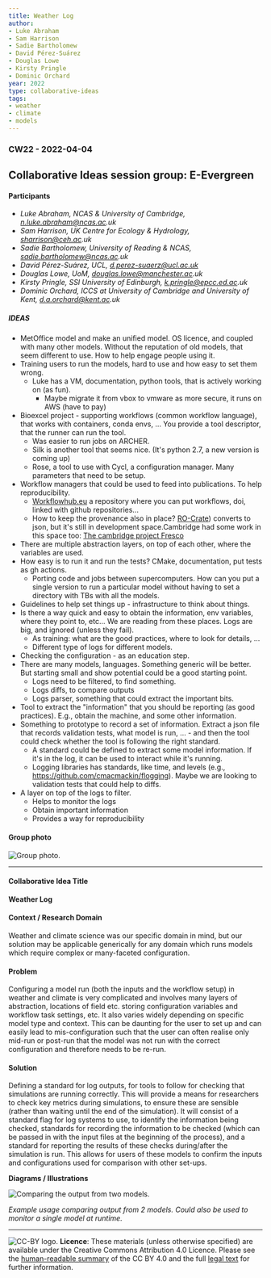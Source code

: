```yaml
---
title: Weather Log
author:
- Luke Abraham
- Sam Harrison
- Sadie Bartholomew
- David Pérez-Suárez
- Douglas Lowe
- Kirsty Pringle
- Dominic Orchard
year: 2022
type: collaborative-ideas
tags:
- weather
- climate
- models
---
```


### CW22 - 2022-04-04

## **Collaborative Ideas session group: E-Evergreen**


#### **Participants**

* _Luke Abraham, NCAS & University of Cambridge, n.luke.abraham@ncas.ac.uk_
* _Sam Harrison, UK Centre for Ecology & Hydrology, sharrison@ceh.ac.uk_
* _Sadie Bartholomew, University of Reading & NCAS, sadie.bartholomew@ncas.ac.uk_
* _David Pérez-Suárez, UCL, [d.perez-suaerz@ucl.ac.uk](mailto:d.perez-suaerz@ucl.ac.uk)_
* _Douglas Lowe, UoM, douglas.lowe@manchester.ac.uk_
* _Kirsty Pringle, SSI University of Edinburgh, k.pringle@epcc.ed.ac.uk_
* _Dominic Orchard, ICCS at University of Cambridge and University of Kent, d.a.orchard@kent.ac.uk_


##### IDEAS

* MetOffice model and make an unified model. OS licence, and coupled with many other models. Without the reputation of old models, that seem different to use. How to help engage people using it.
* Training users to run the models, hard to use and how easy to set them wrong.
    * Luke has a VM, documentation, python tools, that is actively working on (as fun).
        * Maybe migrate it from vbox to vmware as more secure, it runs on AWS (have to pay)
* Bioexcel project - supporting workflows (common workflow language), that works with containers, conda envs, ... You provide a tool descriptor, that the runner can run the tool.
    * Was easier to run jobs on ARCHER.
    * Silk is another tool that seems nice. (It's python 2.7, a new version is coming up)
    * Rose, a tool to use with Cycl, a configuration manager. Many parameters that need to be setup.
* Workflow managers that could be used to feed into publications. To help reproducibility.
    * [Workflowhub.eu](https://workflowhub.eu/) a repository where you can put workflows, doi, linked with github repositories... 
    * How to keep the provenance also in place? [RO-Crate](https://www.researchobject.org/ro-crate/)) converts to json, but it's still in development space.Cambridge had some work in this space too: [The cambridge project Fresco](https://www.cl.cam.ac.uk/research/dtg/fresco/)
* There are multiple abstraction layers, on top of each other, where the variables are used.
* How easy is to run it and run the tests?  CMake, documentation, put tests as gh actions.
    * Porting code and jobs between supercomputers. How can you put a single version to run a particular model without having to set a directory with TBs with all the models.
* Guidelines to help set things up - infrastructure to think about things.
* Is there a way quick and easy to obtain the information, env variables, where they point to, etc... We are reading from these places. Logs are big, and ignored (unless they fail).
    * As training: what are the good practices, where to look for details, ...
    * Different type of logs for different models.
* Checking the configuration - as an education step.
* There are many models, languages. Something generic will be better. But starting small and show potential could be a good starting point.
    * Logs need to be filtered, to find something.
    * Logs diffs, to compare outputs
    * Logs parser, something that could extract the important bits.
* Tool to extract the "information" that you should be reporting (as good practices). E.g., obtain the machine, and some other information. 
* Something to prototype to record a set of information. Extract a json file that records validation tests, what model is run, ... - and then the tool could check whether the tool is following the right standard.
    * A standard could be defined to extract some model information. If it's in the log, it can be used to interact while it's running.
    * Logging libraries has standards, like time, and levels (e.g., https://github.com/cmacmackin/flogging). Maybe we are looking to validation tests that could help to diffs.
* A layer on top of the logs to filter.
    * Helps to monitor the logs
    * Obtain important information
    * Provides a way for reproducibility


#### **Group photo**


![Group photo.](../images/cw22-group-weather-log.png)



---




#### **Collaborative Idea Title**

**Weather Log**


#### **Context / Research Domain**

Weather and climate science was our specific domain in mind, but our solution may be applicable generically for any domain which runs models which require complex or many-faceted configuration.


#### **Problem**

Configuring a model run (both the inputs and the workflow setup) in weather and climate is very complicated and involves many layers of abstraction, locations of field etc. storing configuration variables and workflow task settings, etc. It also varies widely depending on specific model type and context. This can be daunting for the user to set up and can easily lead to mis-configuration such that the user can often realise only mid-run or post-run that the model was not run with the correct configuration and therefore needs to be re-run.


#### **Solution**

Defining a standard for log outputs, for tools to follow for checking that simulations are running correctly. This will provide a means for researchers to check key metrics during simulations, to ensure these are sensible (rather than waiting until the end of the simulation). It will consist of a standard flag for log systems to use, to identify the information being checked, standards for recording the information to be checked (which can be passed in with the input files at the beginning of the process), and a standard for reporting the results of these checks during/after the simulation is run. This allows for users of these models to confirm the inputs and configurations used for comparison with other set-ups.

**Diagrams / Illustrations**


![Comparing the output from two models.](../images/cw22-comparing-models.png)


_Example usage comparing output from 2 models. Could also be used to monitor a single model at runtime._


---

![CC-BY logo.](../images/cc-by.png)
 **Licence**: These materials (unless otherwise specified) are available under the Creative Commons Attribution 4.0 Licence. Please see the [human-readable summary](https://www.google.com/url?q=https://creativecommons.org/licenses/by/4.0/&sa=D&source=editors&ust=1647284315335286&usg=AOvVaw2N3pJf84_cD1qeGJSyVBxq) of the CC BY 4.0 and the full [legal text](https://www.google.com/url?q=https://creativecommons.org/licenses/by/4.0/legalcode&sa=D&source=editors&ust=1647284315335437&usg=AOvVaw3AxJnftOLQt3e9AVhJB3Ah) for further information.

